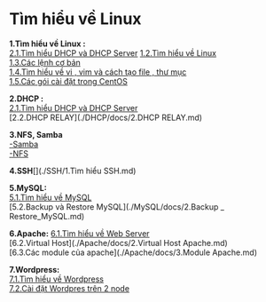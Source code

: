 # **Tìm hiểu về Linux**
**1.Tìm hiểu về Linux :**      
 [2.1.Tìm hiểu DHCP và DHCP Server](./DHCP/docs/1.DHCP_va_DHCP_Server.md) 
[1.2.Tìm hiểu về Linux](./docs/1.2.Tim_hieu_ve_Linux.md)        
[1.3.Các lệnh cơ bản ](./docs/2.Cac_lenh_co_ban.md)   
[1.4.Tìm hiểu về vi , vim và cách tạo file , thư mục](./docs/3.Vi_Vim_Cach_tao_file_thu_muc.md)    
[1.5.Các gói cài đặt trong CentOS](./docs/4.Goi_cai_dat_trong_CentOS.md)    

**2.DHCP :**   
 [2.1.Tìm hiểu DHCP và DHCP Server](./DHCP/docs/1.DHCP_va_DHCP_Server.md)    
[2.2.DHCP RELAY](./DHCP/docs/2.DHCP RELAY.md)   

**3.NFS, Samba**  
[-Samba](./NFS_Samba/docs/1.Samba.md)  
 [-NFS](./NFS_Samba/docs/2.NFS.md)    
 
 **4.SSH**[](./SSH/1.Tìm hiểu SSH.md)  
 
 **5.MySQL:**  
 [5.1.Tìm hiểu về MySQL](./MySQL/docs/1.Tim_hieu_ve_SQL.md)    
 [5.2.Backup và Restore MySQL](./MySQL/docs/2.Backup _ Restore_MySQL.md)    
 
 **6.Apache:**
 [6.1.Tìm hiểu về Web Server](./Apache/docs/1.Tim_hieu_ve_Web_Server.md)  
[6.2.Virtual Host](./Apache/docs/2.Virtual Host Apache.md)    
[6.3.Các module của apache](./Apache/docs/3.Module Apache.md)    

**7.Wordpress:**  
[7.1.Tìm hiểu về Wordpress]( ./Wordpress/docs/1.Tim_hieu_ve_Wordpress.md)    
[7.2.Cài đặt Wordpres trên 2 node](./Wordpress/docs/2.Cai_dat_Wordpress_va_SQL_tren_2_node.md)  



